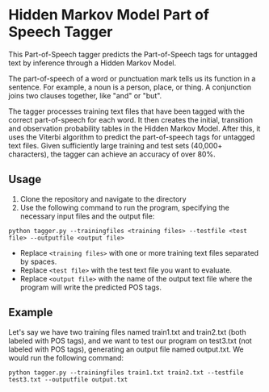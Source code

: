 # Hidden Markov Model Part of Speech Tagger
This Part-of-Speech tagger predicts the Part-of-Speech tags for untagged text by inference through a Hidden Markov Model.

The part-of-speech of a word or punctuation mark tells us its function in a sentence. For example, a noun is a person, place, or thing. A conjunction joins two clauses together, like "and" or "but".

The tagger processes training text files that have been tagged with the correct part-of-speech for each word. It then creates the initial, transition and observation probability tables in the Hidden Markov Model. After this, it uses the Viterbi algorithm to predict the part-of-speech tags for untagged text files. Given sufficiently large training and test sets (40,000+ characters), the tagger can achieve an accuracy of over 80%.

## Usage

1. Clone the repository and navigate to the directory
2. Use the following command to run the program, specifying the necessary input files and the output file:

`python tagger.py --trainingfiles <training files> --testfile <test file> --outputfile <output file>`
- Replace `<training files>` with one or more training text files separated by spaces.
- Replace `<test file>` with the test text file you want to evaluate.
- Replace `<output file>` with the name of the output text file where the program will write the predicted POS tags.

## Example
Let's say we have two training files named train1.txt and train2.txt (both labeled with POS tags), and we want to test our program on test3.txt (not labeled with POS tags), generating an output file named output.txt. We would run the following command:

`python tagger.py --trainingfiles train1.txt train2.txt --testfile test3.txt --outputfile output.txt`


